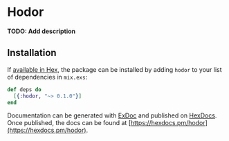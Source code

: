 # Hodor

**TODO: Add description**

## Installation

If [available in Hex](https://hex.pm/docs/publish), the package can be installed
by adding `hodor` to your list of dependencies in `mix.exs`:

```elixir
def deps do
  [{:hodor, "~> 0.1.0"}]
end
```

Documentation can be generated with [ExDoc](https://github.com/elixir-lang/ex_doc)
and published on [HexDocs](https://hexdocs.pm). Once published, the docs can
be found at [https://hexdocs.pm/hodor](https://hexdocs.pm/hodor).

